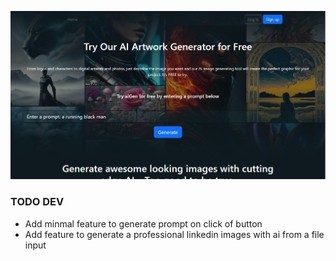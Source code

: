 ![A sample of the homepage](home.PNG)

### TODO DEV

- Add minmal feature to generate prompt on click of button
- Add feature to generate a professional linkedin images with ai from a file input

